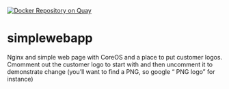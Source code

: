 [![Docker Repository on Quay](https://quay.io/repository/dcooley/simple-app/status "Docker Repository on Quay")](https://quay.io/repository/dcooley/simple-app)
# simplewebapp
Nginx and simple web page with CoreOS and a place to put customer logos. Cmomment out the customer logo to start with and then uncomment it to demonstrate change (you’ll want to find a PNG, so google “<customer X> PNG logo” for instance)
